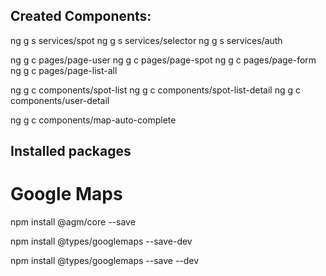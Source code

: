 ## Created Components:

ng g s services/spot
ng g s services/selector
ng g s services/auth



ng g c pages/page-user
ng g c pages/page-spot
ng g c pages/page-form
ng g c pages/page-list-all

ng g c components/spot-list
ng g c components/spot-list-detail
ng g c components/user-detail

ng g c components/map-auto-complete

## Installed packages

# Google Maps

npm install @agm/core --save

npm install @types/googlemaps --save-dev

npm install @types/googlemaps --save --dev